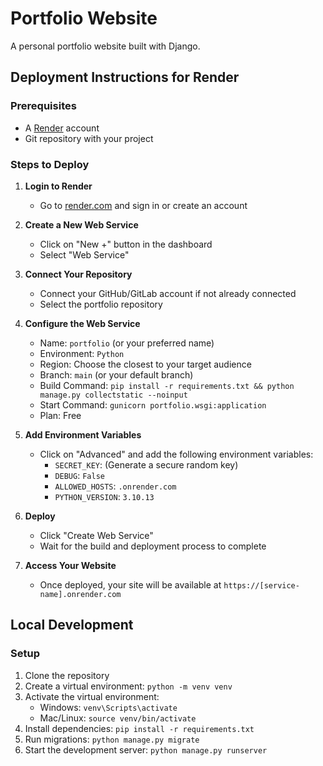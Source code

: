 # Portfolio Website

A personal portfolio website built with Django.

## Deployment Instructions for Render

### Prerequisites
- A [Render](https://render.com/) account
- Git repository with your project

### Steps to Deploy

1. **Login to Render**
   - Go to [render.com](https://render.com/) and sign in or create an account

2. **Create a New Web Service**
   - Click on "New +" button in the dashboard
   - Select "Web Service"

3. **Connect Your Repository**
   - Connect your GitHub/GitLab account if not already connected
   - Select the portfolio repository

4. **Configure the Web Service**
   - Name: `portfolio` (or your preferred name)
   - Environment: `Python`
   - Region: Choose the closest to your target audience
   - Branch: `main` (or your default branch)
   - Build Command: `pip install -r requirements.txt && python manage.py collectstatic --noinput`
   - Start Command: `gunicorn portfolio.wsgi:application`
   - Plan: Free

5. **Add Environment Variables**
   - Click on "Advanced" and add the following environment variables:
     - `SECRET_KEY`: (Generate a secure random key)
     - `DEBUG`: `False`
     - `ALLOWED_HOSTS`: `.onrender.com`
     - `PYTHON_VERSION`: `3.10.13`

6. **Deploy**
   - Click "Create Web Service"
   - Wait for the build and deployment process to complete

7. **Access Your Website**
   - Once deployed, your site will be available at `https://[service-name].onrender.com`

## Local Development

### Setup
1. Clone the repository
2. Create a virtual environment: `python -m venv venv`
3. Activate the virtual environment:
   - Windows: `venv\Scripts\activate`
   - Mac/Linux: `source venv/bin/activate`
4. Install dependencies: `pip install -r requirements.txt`
5. Run migrations: `python manage.py migrate`
6. Start the development server: `python manage.py runserver` 